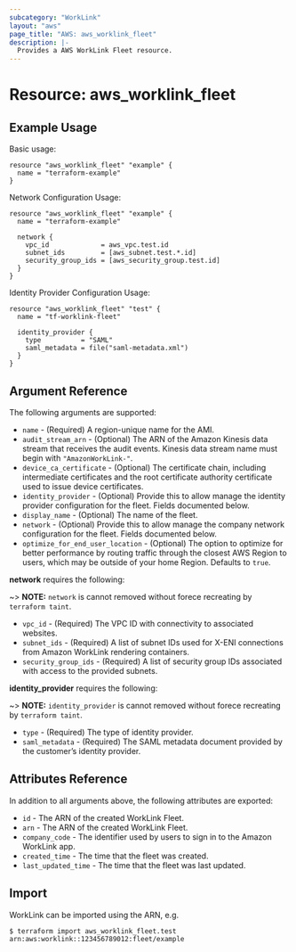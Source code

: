 ```yaml
---
subcategory: "WorkLink"
layout: "aws"
page_title: "AWS: aws_worklink_fleet"
description: |-
  Provides a AWS WorkLink Fleet resource.
---
```


# Resource: aws_worklink_fleet

## Example Usage

Basic usage:

```hcl
resource "aws_worklink_fleet" "example" {
  name = "terraform-example"
}
```

Network Configuration Usage:

```hcl
resource "aws_worklink_fleet" "example" {
  name = "terraform-example"

  network {
    vpc_id             = aws_vpc.test.id
    subnet_ids         = [aws_subnet.test.*.id]
    security_group_ids = [aws_security_group.test.id]
  }
}
```

Identity Provider Configuration Usage:

```hcl
resource "aws_worklink_fleet" "test" {
  name = "tf-worklink-fleet"

  identity_provider {
    type          = "SAML"
    saml_metadata = file("saml-metadata.xml")
  }
}
```


## Argument Reference

The following arguments are supported:

* `name` - (Required) A region-unique name for the AMI.
* `audit_stream_arn` - (Optional) The ARN of the Amazon Kinesis data stream that receives the audit events. Kinesis data stream name must begin with `"AmazonWorkLink-"`.
* `device_ca_certificate` - (Optional) The certificate chain, including intermediate certificates and the root certificate authority certificate used to issue device certificates.
* `identity_provider` - (Optional) Provide this to allow manage the identity provider configuration for the fleet. Fields documented below.
* `display_name` - (Optional) The name of the fleet.
* `network` - (Optional) Provide this to allow manage the company network configuration for the fleet. Fields documented below.
* `optimize_for_end_user_location` - (Optional) The option to optimize for better performance by routing traffic through the closest AWS Region to users, which may be outside of your home Region. Defaults to `true`.

**network** requires the following:

~> **NOTE:** `network` is cannot removed without forece recreating by `terraform taint`.

* `vpc_id` - (Required) The VPC ID with connectivity to associated websites.
* `subnet_ids` - (Required) A list of subnet IDs used for X-ENI connections from Amazon WorkLink rendering containers.
* `security_group_ids` - (Required) A list of security group IDs associated with access to the provided subnets.

**identity_provider** requires the following:

~> **NOTE:** `identity_provider` is cannot removed without forece recreating by `terraform taint`.

* `type` - (Required) The type of identity provider.
* `saml_metadata` - (Required) The SAML metadata document provided by the customer’s identity provider.

## Attributes Reference

In addition to all arguments above, the following attributes are exported:

* `id` - The ARN of the created WorkLink Fleet.
* `arn` - The ARN of the created WorkLink Fleet.
* `company_code` - The identifier used by users to sign in to the Amazon WorkLink app.
* `created_time` - The time that the fleet was created.
* `last_updated_time` - The time that the fleet was last updated.

## Import

WorkLink can be imported using the ARN, e.g.

```
$ terraform import aws_worklink_fleet.test arn:aws:worklink::123456789012:fleet/example
```
